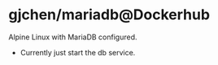 # gjchen/mariadb@Dockerhub
Alpine Linux with MariaDB configured.

* Currently just start the db service.
